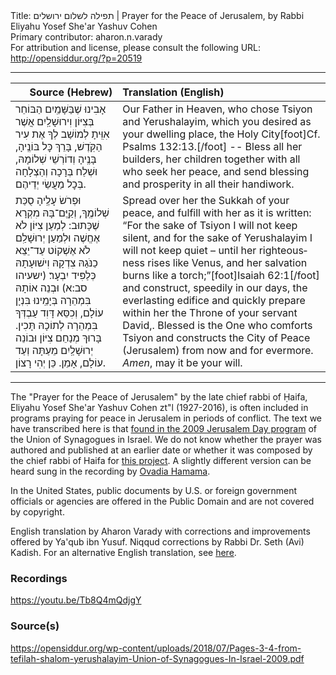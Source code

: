 <html>
<head></head>
<body>
Title: תפילה לשלום ירושלים | Prayer for the Peace of Jerusalem, by Rabbi Eliyahu Yosef She'ar Yashuv Cohen<br />
Primary contributor: aharon.n.varady<br />
For attribution and license, please consult the following URL: <a href="http://opensiddur.org/?p=20519">http://opensiddur.org/?p=20519</a>
<p />
<hr />

<table style="margin-left: auto;margin-right: auto;" class="draggable">
<thead><tr><th id="x" style="text-align: right;">Source (Hebrew)</th><th style="text-align: left;">Translation (English)</th></tr></thead>
<tbody>
<tr>
<td style="vertical-align:top;">
<div class="liturgy" lang="he">
אָבִינוּ שֶׁבַּשָּׁמַֽיִם
הַבּוֹחֵר בְּצִיּוֹן וִירוּשָׁלַֽיִם
אֲשֶׁר אִוִּֽיתָ לְמוֹשַׁב לְךָ 
אֶת עִיר הַקֹּֽדֶשׁ,
בָּרֵךְ כׇּל בּוֹנֶֽיהָ, בָּנֶֽיהָ 
וְדוֹרְשֵׁי שְׁלוֹמָהּ,
וּשְׁלַח בְּרָכָה וְהַצְלָחָה בְּכׇל מַעֲשֵׂי יְדֵיהֶם.
</span></div></td>
 
<td style="vertical-align:top;">
<div class="english" lang="en">
Our Father in Heaven, 
who chose Tsiyon and Yerushalayim, 
which you desired as your dwelling place, 
the Holy City[foot]Cf. Psalms 132:13.[/foot] --
Bless all her builders, her children 
together with all who seek her peace, 
and send blessing and prosperity in all their handiwork.
</div></td></tr>


<tr><td style="vertical-align:top;">
<div class="liturgy" lang="he">
וּפְרֹשׂ עָלֶֽיהָ סֻכַּת שְׁלוֹמֶֽךָ,
וְקַֽיֶּם־בָּהּ מִקְרָא שֶׁכָּתוּב:
לְמַעַן צִיּוֹן לֹא אֶחֱשֶׁה 
וּלְמַעַן יְרוּשָׁלִַם לֹא אֶשְׁקוֹט
עַד־יֵצֵא כַנֹּגַהּ צִדְקָהּ 
וִישׁוּעָתָהּ כְּלַפִּיד יִבְעָר׃ <span class="citation">(ישעיהו סב:א)</span>
וּבְנֵה אוֹתָהּ בִּמְהֵרָה בְּיָמֵֽינוּ בִּנְיָן עוֹלָם,
וְכִסֵּא דָּוִד עַבְדְּךָ בִּמְהֵרָה לְתוֹכָהּ תָּכִין.
בָּרוּךְ מְנַחֵם צִיּוֹן 
וּבוֹנֵה יְרוּשָׁלַֽיִם
מֵעַתָּה וְעַד עוֹלָם,
אָמֵן. כֵּן יְהִי רָצוֹן.
</span></div></td>
 
<td style="vertical-align:top;">
<div class="english" lang="en">
Spread over her the Sukkah of your peace, 
and fulfill with her as it is written: 
“For the sake of Tsiyon I will not keep silent, 
and for the sake of Yerushalayim I will not keep quiet – 
until her righteousness rises like Venus, 
and her salvation burns like a torch;”[foot]Isaiah 62:1[/foot]
and construct, speedily in our days, the everlasting edifice
and quickly prepare within her the Throne of  your servant David,.
Blessed is the One who comforts Tsiyon 
and constructs the City of Peace (Jerusalem)
from now and for evermore. 
<em>Amen</em>, may it be your will.
</div></td></tr>
</tbody></table>

<hr />

The "Prayer for the Peace of Jerusalem" by the late chief rabbi of Ḥaifa, Eliyahu Yosef She'ar Yashuv Cohen zt"l (1927-2016), is often included in programs praying for peace in Jerusalem in periods of conflict. The text we have transcribed here is that <a href="http://www.unisyn.org.il/images/שבת-ירושלים/חוברת_תפילות_יום_ירושלים.pdf">found in the 2009 Jerusalem Day program</a> of the Union of Synagogues in Israel. We do not know whether the prayer was authored and published at an earlier date or whether it was composed by the chief rabbi of Haifa for <a href="https://www.bridgeofgold.com/%D7%A4%D7%A8%D7%95%D7%99%D7%A7%D7%98%D7%99%D7%9D-%D7%A2%D7%AA%D7%99%D7%93%D7%99%D7%99%D7%9D.html">this project</a>. A slightly different version can be heard sung in the recording by <a href="https://youtu.be/Tb8Q4mQdjgY">Ovadia Hamama</a>. 

In the United States, public documents by U.S. or foreign government officials or agencies are offered in the Public Domain and are not covered by copyright.

English translation by Aharon Varady with corrections and improvements offered by Ya'qub ibn Yusuf. Niqqud corrections by Rabbi Dr. Seth (Avi) Kadish. For an alternative English translation, see <a href="http://izionist.org/eng/prayer-peace-jerusalem/">here</a>.

<h3>Recordings</h3>

https://youtu.be/Tb8Q4mQdjgY

<h3>Source(s)</h3>

https://opensiddur.org/wp-content/uploads/2018/07/Pages-3-4-from-tefilah-shalom-yerushalayim-Union-of-Synagogues-In-Israel-2009.pdf


</body>
</html>